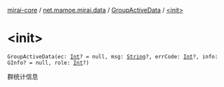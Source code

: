 [mirai-core](../../index.md) / [net.mamoe.mirai.data](../index.md) / [GroupActiveData](index.md) / [&lt;init&gt;](./-init-.md)

# &lt;init&gt;

`GroupActiveData(ec: `[`Int`](https://kotlinlang.org/api/latest/jvm/stdlib/kotlin/-int/index.html)`? = null, msg: `[`String`](https://kotlinlang.org/api/latest/jvm/stdlib/kotlin/-string/index.html)`?, errCode: `[`Int`](https://kotlinlang.org/api/latest/jvm/stdlib/kotlin/-int/index.html)`?, info: GInfo? = null, role: `[`Int`](https://kotlinlang.org/api/latest/jvm/stdlib/kotlin/-int/index.html)`?)`

群统计信息

